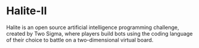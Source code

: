 # Halite-II
Halite is an open source artificial intelligence programming challenge, created by Two Sigma, where players build bots using the coding language of their choice to battle on a two-dimensional virtual board.
